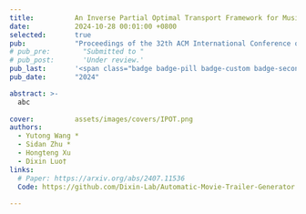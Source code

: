 ```yaml
---
title:          An Inverse Partial Optimal Transport Framework for Music-guided Movie Trailer Generation
date:           2024-10-28 00:01:00 +0800
selected:       true
pub:            "Proceedings of the 32th ACM International Conference on Multimedia, ACMMM "
# pub_pre:        "Submitted to "
# pub_post:       'Under review.'
pub_last:       '<span class="badge badge-pill badge-custom badge-secondary">Conference</span><span class="badge badge-pill badge-custom badge-warning">Poster</span>'
pub_date:       "2024"

abstract: >-
  abc
  
cover:          assets/images/covers/IPOT.png
authors:
  - Yutong Wang *
  - Sidan Zhu *
  - Hongteng Xu
  - Dixin Luo†
links:
  # Paper: https://arxiv.org/abs/2407.11536
  Code: https://github.com/Dixin-Lab/Automatic-Movie-Trailer-Generator
  
---
```

